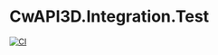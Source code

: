 # CwAPI3D.Integration.Test

[![CI](https://github.com/Brunner246/CwAPI3D.Integration.Test/actions/workflows/main.yml/badge.svg)](https://github.com/Brunner246/CwAPI3D.Integration.Test/actions/workflows/main.yml)
